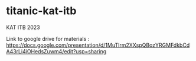 # titanic-kat-itb
KAT ITB 2023

Link to google drive for materials :
https://docs.google.com/presentation/d/1MuTlrm2XXspQBozYRGMFdkbCdA43rLi4iOHedsZuwm4/edit?usp=sharing

